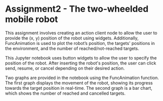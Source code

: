 # Assignment2 - The two-wheelded mobile robot
This assignment involves creating an action client node to allow the user to provide the (x, y) position of the robot using widgets. Additionally, FuncAnimation is used to plot the robot’s position, the targets' positions in the environment, and the number of reached/not-reached targets.

This Jupyter notebook uses button widgets to allow the user to specify the position of the robot. After inserting the robot's position, the user can click send, resume, or cancel depending on their desired action.

Two graphs are provided in the notebook using the FuncAnimation function. The first graph displays the movement of the robot, showing its progress towards the target position in real-time. The second graph is a bar chart, which shows the number of reached and cancelled targets.
